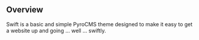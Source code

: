 ## Overview
Swift is a basic and simple PyroCMS theme designed to make it easy to get a website up and going ... well ... swiftly.